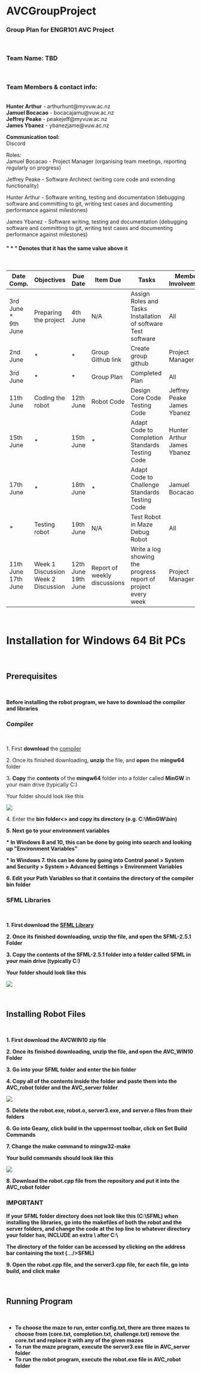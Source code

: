 # AVCGroupProject
<h3>Group Plan for ENGR101 AVC Project</h3> <br>
                                       

<h3>Team Name: TBD</h3> <br>
<h3>Team Members & contact info:</h3> <br>
<b>Hunter Arthur</b> - arthurhunt@myvuw.ac.nz<br>
<b>Jamuel Bocacao</b> - bocacajamu@vuw.ac.nz <br>
<b>Jeffrey Peake</b> - peakejeff@myvuw.ac.nz <br>
<b>James Ybanez</b> - ybanezjame@vuw.ac.nz <br>

<b>Communication tool:</b> <br>
Discord <br>

Roles: <br>
Jamuel Bocacao - Project Manager (organising team meetings, reporting regularly on progress) <br>

Jeffrey Peake - Software Architect (writing core code and extending functionality) <br>

Hunter Arthur - Software writing, testing and documentation (debugging software and committing to
git, writing test cases and documenting performance against milestones) <br>

James Ybanez - Software writing, testing and documentation (debugging software and committing to 
git, writing test cases and documenting performance against milestones) <br>

<h4> " * " Denotes that it has the same value above it </h4> <br>

| Date Comp.     | Objectives                             | Due Date               | Item Due                        | Tasks                                                               | Member Involvement |
|----------------|----------------------------------------|------------------------|---------------------------------|---------------------------------------------------------------------|--------------------|
| 3rd June <br> * <br> 9th June               | Preparing the project                  | 4th June               | N/A                             | Assign Roles and Tasks<br>Installation of software<br>Test software | All                |
| 2nd June       | *                                      | *                      | Group Github link               | Create group github                                                 | Project Manager    |
| 3rd June       | *                                      | *                      | Group Plan                      | Completed Plan                                                      | All                |
| 11th June      | Coding the robot                       | 12th June              | Robot Code                      | Design Core Code<br>Testing Code                                    | Jeffrey Peake<br> James Ybanez|
| 15th June      | *                                      | 15th June              | *                               | Adapt Code to Completion Standards<br>Testing Code                  | Hunter Arthur<br> James Ybanez|
| 17th June      | *                                      | 18th June              | *                               | Adapt Code to Challenge Standards<br>Testing Code                   | Jamuel Bocacao     |
| *              | Testing robot                          | 19th June              | N/A                             | Test Robot in Maze<br>Debug Robot                                   | All                |
| 11th June <br> 17th June| Week 1 Discussion<br>Week 2 Discussion | 12th June<br>19th June | Report of weekly<br>discussions | Write a log showing the progress report of project every week       | Project Manager    |


<br><h1>Installation for Windows 64 Bit PCs</h1><br>
<h2> Prerequisites </h3><br>

<b> Before installing the robot program, we have to download the compiler and libraries </b><br>

<h3> Compiler </h3><br>
<p>1. First <b>download</b> the <a href="https://sourceforge.net/projects/mingw-w64/files/Toolchains%20targetting%20Win64/Personal%20Builds/mingw-builds/7.3.0/threads-posix/seh/x86_64-7.3.0-release-posix-seh-rt_v5-rev0.7z/download">compiler</a></p>
<p>2. Once its finished downloading, <b>unzip</b> the file, and <b>open</b> the <b>mingw64</b> folder</p>
<p>3. <b>Copy</b> the <b>contents</b> of the <b>mingw64</b> folder into a folder called <b>MinGW</b> in your main drive (typically C:)</p>
<p> Your folder should look like this </p>
<img src="https://raw.githubusercontent.com/Team5-AVC-Project/AVC_Project/Challenge/MinGW%20folder.PNG"></img>
<p>4. Enter the <b>bin folder<> and <b>copy</b> its <b>directory</b> (e.g. C:\MinGW\bin)</p>
<p>5. Next go to your <b>environment variables</b> </p>
* In <b>Windows 8 and 10</b>, this can be done by going into <b>search<b> and <b>looking up "Environment Variables"</b> </p>
* In <b>Windows 7</b>. this can be done by going into <b>Control panel > System and Security > System > Advanced Settings > Environment Variables</b> </p>
<p>6. <b>Edit</b> your <b>Path</b> Variables so that it <b>contains</b> the <b>directory</b> of the <b>compiler bin</b> folder
  
<h3> SFML Libraries </h3><br>
<p>1. First <b>download</b> the <a href="https://www.sfml-dev.org/files/SFML-2.5.1-windows-gcc-7.3.0-mingw-64-bit.zip">SFML Library</a></p>
<p>2. Once its finished downloading, <b>unzip</b> the file, and open the <b>SFML-2.5.1 Folder</b></p>
<p>3. <b>Copy</b> the contents of the <b>SFML-2.5.1</b> folder into a folder called <b>SFML</b> in your main drive (typically C:)</p>
<p> Your folder should look like this </p>
<img src="https://github.com/Team5-AVC-Project/AVC_Project/blob/Challenge/MinGW%20folder.PNG"></img>

<br><h2>Installing Robot Files</h2><br>
<p>1. First <b>download</b> the <b>AVCWIN10</b> zip file</p>
<p>2. Once its finished downloading, <b>unzip</b> the file, and open the <b>AVC_WIN10 Folder</b></p>
<p>3. <b>Go into</b> your <b>SFML folder</b> and enter the <b>bin folder</b></p>
<p>4. <b>Copy all</b> of the <b>contents inside</b> the folder and <b>paste</b> them into the <b>AVC_robot folder</b> and the <b>AVC_server folder</b></p>
<img src="https://github.com/Team5-AVC-Project/AVC_Project/blob/master/SFMLBin.PNG"></img>
<p>5. <b>Delete</b> the <b>robot.exe, robot.o, server3.exe, and server.o files</b> from their folders</p>
<p>6. <b>Go into Geany</b>, click <b>build</b> in the uppermost toolbar, click on <b>Set Build Commands</b></p>
<p>7. Change the <b>make command to mingw32-make</b></p>
<p>Your build commands should look like this </p>
<img src="https://github.com/Team5-AVC-Project/AVC_Project/blob/master/Build%20Commands.PNG"></img><br>
<p>8. <b>Download</b> the <b>robot.cpp</b> file from the repository and put it into the <b>AVC_robot folder</b></p>
<h3> IMPORTANT </h3>
<p>If your <b>SFML folder directory</b> does <b>not</b> look like this <b>(C:\SFML)</b> when installing the libraries, <b>go</b> into the <b>makefiles</b> of both the <b>robot</b> and the <b>server</b> folders, and <b>change</b> the <b>code</b> at the <b>top line</b> to whatever <b>directory</b> your <b>folder</b> has, <b>INCLUDE</b> an <b>extra \</b> after <b>C:\</b></p>
<p>The <b>directory</b> of the <b>folder</b> can be accessed by <b>clicking</b> on the <b>address bar<b> containing the text <b>(.../>SFML)</b></p>
<p>9. Open the <b>robot.cpp</b> file, and the <b>server3.cpp</b> file, for <b>each file</b>, go into <b>build</b>, and click <b>make</b></p>

<br><h2>Running Program</h2><br>
* To choose the maze to run, enter config.txt, there are three mazes to choose from (core.txt, completion.txt, challenge.txt) remove the core.txt and replace it with any of the given mazes
* To run the maze program, execute the server3.exe file in AVC_server folder
* To run the robot program, execute the robot.exe file in AVC_robot folder
